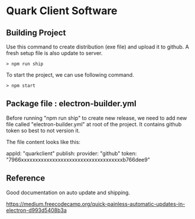 # Quark Client Software

## Building Project

Use this command to create distribution (exe file) and upload it to github.
A fresh setup file is also update to server.
```
> npm run ship
```

To start the project, we can use following command.
```
> npm start
```

## Package file : electron-builder.yml

Before running "npm run ship" to create new release, we need to add new file called "electron-builder.yml" at root of the project.
It contains github token so best to not version it.

The file content looks like this:

appId: "quarkclient"
publish:
  provider: "github"
  token: "7966xxxxxxxxxxxxxxxxxxxxxxxxxxxxxxxxxxxxb766dee9"

## Reference

Good documentation on auto update and shipping.

https://medium.freecodecamp.org/quick-painless-automatic-updates-in-electron-d993d5408b3a